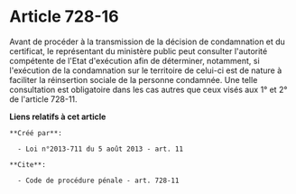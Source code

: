 # Article 728-16

Avant de procéder à la transmission de la décision de condamnation et du certificat, le représentant du ministère public peut
consulter l'autorité compétente de l'Etat d'exécution afin de déterminer, notamment, si l'exécution de la condamnation sur le
territoire de celui-ci est de nature à faciliter la réinsertion sociale de la personne condamnée. Une telle consultation est
obligatoire dans les cas autres que ceux visés aux 1° et 2° de l'article 728-11.

**Liens relatifs à cet article**

	**Créé par**:

	  - Loi n°2013-711 du 5 août 2013 - art. 11

	**Cite**:

	  - Code de procédure pénale - art. 728-11
